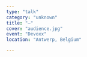 ```yaml
---
type: "talk"
category: "unknown"
title: "—"
cover: "audience.jpg"
event: "Devoxx"
location: "Antwerp, Belgium"

---
```

